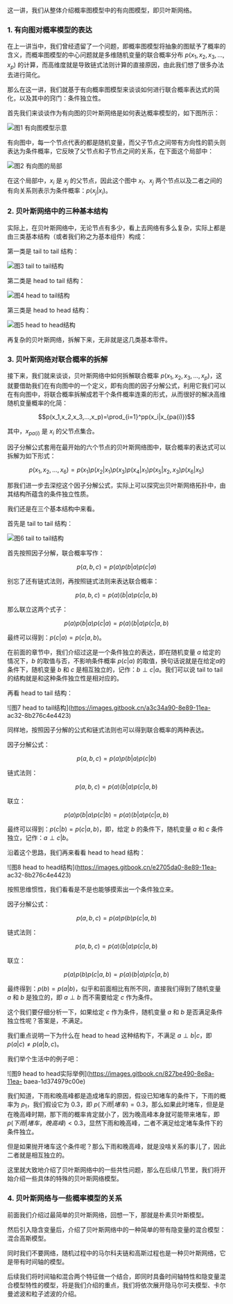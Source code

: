 这一讲，我们从整体介绍概率图模型中的有向图模型，即贝叶斯网络。

### 1\. 有向图对概率模型的表达

在上一讲当中，我们曾经遗留了一个问题，即概率图模型将抽象的图赋予了概率的含义，而概率图模型的中心问题就是多维随机变量的联合概率分布
$p(x_1,x_2,x_3,...,x_p)$ 的计算，而高维度就是导致链式法则计算的直接原因，由此我们想了很多办法去进行简化。

那么在这一讲，我们就基于有向概率图模型来谈谈如何进行联合概率表达式的简化，以及其中的窍门：条件独立性。

首先我们来谈谈作为有向图的贝叶斯网络是如何表达概率模型的，如下图所示：

![图1 有向图模型示意](https://images.gitbook.cn/8e0e74f0-8e88-11ea-9776-f5261045ba7d)

有向图中，每一个节点代表的都是随机变量，而父子节点之间带有方向性的箭头则表达为条件概率，它反映了父节点和子节点之间的关系，在下面这个局部中：

![图2 有向图的局部](https://images.gitbook.cn/aa55af20-8e88-11ea-baea-1d374979c00e)

在这个局部中，$x_i$ 是 $x_j$ 的父节点，因此这个图中 $x_i$、$x_j$
两个节点以及二者之间的有向关系则表示为条件概率：$p(x_j|x_i)$。

### 2\. 贝叶斯网络中的三种基本结构

实际上，在贝叶斯网络中，无论节点有多少，看上去网络有多么复杂，实际上都是由三类基本结构（或者我们称之为基本组件）构成：

第一类是 tail to tail 结构：

![图3 tail to
tail结构](https://images.gitbook.cn/f9a30b90-8e88-11ea-9ea4-63976c8b39c8)

第二类是 head to tail 结构：

![图4 head to
tail结构](https://images.gitbook.cn/0c65bfc0-8e89-11ea-9144-a708da03c9c4)

第三类是 head to head 结构：

![图5 head to
head结构](https://images.gitbook.cn/1f1a4320-8e89-11ea-9144-a708da03c9c4)

再复杂的贝叶斯网络，拆解下来，无非就是这几类基本零件。

### 3\. 贝叶斯网络对联合概率的拆解

接下来，我们就来谈谈，贝叶斯网络中如何拆解联合概率
$p(x_1,x_2,x_3,...,x_p)$，这就要借助我们在有向图中的一个定义，即有向图的因子分解公式，利用它我们可以在有向图中，将联合概率拆解成若干个条件概率连乘的形式，从而很好的解决高维随机变量概率的化简：

$$p(x_1,x_2,x_3,...,x_p)=\prod_{i=1}^pp(x_i|x_{pa(i)})$$

其中，$x_{pa(i)}$ 是 $x_i$ 的父节点集合。

因子分解公式套用在最开始的六个节点的贝叶斯网络图中，联合概率的表达式可以拆解为如下形式：

$$p(x_1,x_2,...,x_6)=p(x_1)p(x_2|x_1)p(x_3)p(x_4|x_1)p(x_5|x_2,x_3)p(x_6|x_5)$$

那我们进一步去深挖这个因子分解公式，实际上可以探究出贝叶斯网络拓扑中，由其结构所蕴含的条件独立性质。

我们还是在三个基本结构中来看。

首先是 tail to tail 结构：

![图6 tail to
tail结构](https://images.gitbook.cn/7b8d6830-8e89-11ea-9144-a708da03c9c4)

首先按照因子分解，联合概率写作：

$$p(a,b,c)=p(a)p(b|a)p(c|a)$$

别忘了还有链式法则，再按照链式法则来表达联合概率：

$$p(a,b,c)=p(a)(b|a)p(c|a,b)$$

那么联立这两个式子：

$$p(a)p(b|a)p(c|a)=p(a)(b|a)p(c|a,b)$$

最终可以得到：$p(c|a)=p(c|a,b)$。

在前面的章节中，我们介绍过这是一个条件独立的表达，即在随机变量 $a$ 给定的情况下，$b$ 的取值与否，不影响条件概率 $p(c|a)$
的取值，换句话说就是在给定$a$的条件下，随机变量 $b$ 和 $c$ 是相互独立的，记作：$b\perp c|a$。我们可以说 tail to tail
的结构就是和这种条件独立性是相对应的。

再看 head to tail 结构：

![图7 head to tail结构](https://images.gitbook.cn/a3c34a90-8e89-11ea-
ac32-8b276c4e4423)

同样地，按照因子分解的公式和链式法则也可以得到联合概率的两种表达。

因子分解公式：

$$p(a,b,c)=p(a)p(b|a)p(c|b)$$

链式法则：

$$p(a,b,c)=p(a)(b|a)p(c|a,b)$$

联立：

$$p(a)p(b|a)p(c|b)=p(a)(b|a)p(c|a,b)$$

最终可以得到：$p(c|b)=p(c|a,b)$，即，给定 $b$ 的条件下，随机变量 $a$ 和 $c$ 条件独立，记作：$a\perp c|b$。

沿着这个思路，我们再来看看 head to head 结构：

![图8 head to head结构](https://images.gitbook.cn/e2705da0-8e89-11ea-
ac32-8b276c4e4423)

按照思维惯性，我们看看是不是也能够摸索出一个条件独立来。

因子分解公式：

$$p(a,b,c)=p(a)p(b)p(c|a,b)$$

链式法则：

$$p(a,b,c)=p(a)(b|a)p(c|a,b)$$

联立：

$$p(a)p(b)p(c|a,b)=p(a)(b|a)p(c|a,b)$$

最终得到：$p(b)=p(a|b)$，似乎和前面相比有所不同，直接我们得到了随机变量 $a$ 和 $b$ 是独立的，即 $a\perp b$ 而不需要给定
$c$ 作为条件。

这个我们要仔细分析一下，如果给定 $c$ 作为条件，随机变量 $a$ 和 $b$ 是否满足条件独立性呢？答案是，不满足。

我们重点说明一下为什么在 head to head 这种结构下，不满足 $a\perp b|c$，即 $p(a|c)\neq p(a|b,c)$。

我们举个生活中的例子吧：

![图9 head to head实际举例](https://images.gitbook.cn/827be490-8e8a-11ea-
baea-1d374979c00e)

我们知道，下雨和晚高峰都是造成堵车的原因，假设已知堵车的条件下，下雨的概率为 $p_1$，我们假设它为 0.3，即
$p(下雨|堵车)=0.3$，那么如果此时堵车，但是是在晚高峰时期，那下雨的概率肯定就小了，因为晚高峰本身就可能带来堵车，即
$p(下雨|堵车，晚高峰)<0.3$，显然下雨和晚高峰，二者不满足给定堵车条件下的条件独立。

但是如果抛开堵车这个条件呢？那么下雨和晚高峰，就是没啥关系的事儿了，因此二者就是相互独立的。

这里就大致地介绍了贝叶斯网络中的一些共性问题，那么在后续几节里，我们将开始介绍一些具体的特殊的贝叶斯网络模型。

### 4\. 贝叶斯网络与一些概率模型的关系

前面我们介绍过最简单的贝叶斯网络，回想一下，那就是朴素贝叶斯模型。

然后引入隐含变量后，介绍了贝叶斯网络中的一种简单的带有隐变量的混合模型：混合高斯模型。

同时我们不要网络，随机过程中的马尔科夫链和高斯过程也是一种贝叶斯网络，它是带有时间轴的模型。

后续我们将时间轴和混合两个特征做一个结合，即同时具备时间轴特性和隐变量混合模型特性的模型，将是我们介绍的重点，我们将依次展开隐马尔可夫模型、卡尔曼滤波和粒子滤波的介绍。

